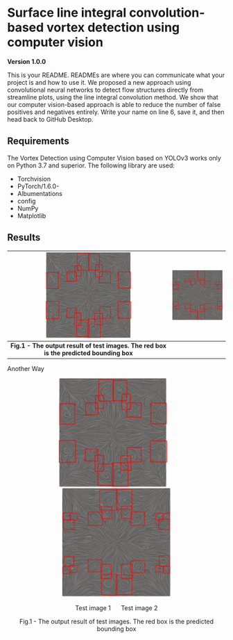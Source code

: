# Surface line integral convolution-based vortex detection using computer vision
**Version 1.0.0**

This is your README. READMEs are where you can communicate what your project is and how to use it.
We proposed a new approach using convolutional neural networks to detect flow structures directly from streamline plots, using the line integral convolution method. We show that our computer vision-based approach is able to reduce the number of false positives and negatives entirely.
Write your name on line 6, save it, and then head back to GitHub Desktop.

## Requirements
The Vortex Detection using Computer Vision based on YOLOv3 works only on Python 3.7 and superior. The following library are used:
*	Torchvision
*	PyTorch/1.6.0-
*	Albumentations
*	config
*	NumPy
*	Matplotlib


## Results
| ![Output](testimage1.png) | ![Output](testimage2.png) |
|:--:| :--:|
| <b>Fig.1 - The output result of test images. The red box is the predicted bounding box</b>|


Another Way

<p align = "center" >
  <img src = "testimage1.png" width="250" height="250" >   &nbsp;&nbsp;&nbsp;<img src = "testimage2.png" width="250" height="250" >
  <p align = "center"> Test image 1  &nbsp;&nbsp;&nbsp;&nbsp; Test image 2 
    </p>
</p>
<p align = "center">
Fig.1 - The output result of test images. The red box is the predicted bounding box
</p>

